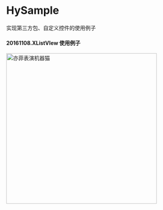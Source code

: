 # HySample
实现第三方包、自定义控件的使用例子

#### 20161108.XListVIew 使用例子

<img src="http://ww2.sinaimg.cn/bmiddle/88070423gw1ep30aw8an7g204d04gkgd.gif" width="400" height="400" alt="亦菲表演机器猫"/>
